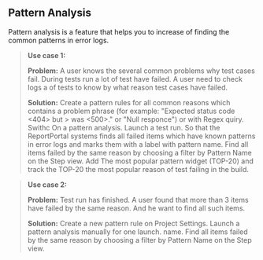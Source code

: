 ## Pattern Analysis
Pattern analysis is a feature that helps you to increase of finding the common patterns in error logs.

> **Use case 1:**
> 
> **Problem:** A user knows the several common problems why test cases fail. During tests run a lot of test have failed. A user need to check logs a of tests to know by what reason test cases have failed.
>
>**Solution:** Create a pattern rules for all common reasons which contains a problem phrase (for example: "Expected status code <404> but > was <500>." or "Null responce") or with Regex quiry. Swithc On a pattern analysis.
> Launch a test run. 
> So that the ReportPortal systems finds all failed items which have known patterns in error logs and marks them with a label with pattern name.
> Find all items failed by the same reason by choosing a filter by Pattern Name on the Step view.
> Add The most popular pattern widget (TOP-20) and track the TOP-20 the most popular reason of test failing in the build.


> **Use case 2:**
> 
> **Problem:** Test run has finished. A user found that more than 3 items have failed by the same reason. And he want to find all such items.
>
>**Solution:** Create a new pattern rule on Project Settings. Launch a pattern analysis manually for one launch. 
name.
> Find all items failed by the same reason by choosing a filter by Pattern Name on the Step view.
